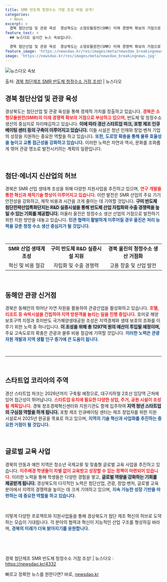```yaml
---
title: SMR 반도체 청정수소 거점 조성 비밀 공개!
categories:
  - News
excerpt: >
  경북 첨단산업 및 관광 육성  경상북도는 소형모듈원전(SMR) 미래 경쟁력 확보의 거점으로 부상하며, 반도체…
feature_text: >
  ## 뉴스다오 실시간 뉴스 속보입니다.

  경북 첨단산업 및 관광 육성  경상북도는 소형모듈원전(SMR) 미래 경쟁력 확보의 거점으로 부상하며, 반도체…
feature_image: 'https://newsdao.kr/res/images/meta/newsdao_breakingnews.jpg'
image: 'https://newsdao.kr/res/images/meta/newsdao_breakingnews.jpg'
---
```


![뉴스다오 속보](https://newsdao.kr/res/images/meta/newsdao_breakingnews.jpg)

<p>출처: <a href="https://newsdao.kr/4332" rel="dofollow">경북 첨단제조 SMR 반도체 청정수소 거점 조성!</a> | 뉴스다오</p>

<h2 data-ke-size="size26">경북 첨단산업 및 관광 육성</h2>

<p data-ke-size="size16">경상북도는 첨단산업 및 관광 육성을 통해 경제적 가치를 창출하고 있습니다. <b><span style="color: #ee2323;">경북은 소형모듈원전(SMR)의 미래 경쟁력 확보의 거점으로 부상하고 있으며,</span></b> 반도체 및 청정수소 생산의 중심지로 자리매김하고 있습니다. <b><span style="background-color: #21538527;">이에 따라 경산 스타트업 파크, 포항 제조 인큐베이팅 센터 등의 구축이 이루어지고 있습니다.</span></b> 이들 시설은 청년 인재와 창업·벤처 기업의 성장을 지원하는 중요한 역할을 하고 있습니다. <b><span style="color: #1a5490;">또한, 도로망 확충을 통해 물류 효율성을 높이고 교통 접근성을 강화하고 있습니다.</span></b> 이러한 노력은 자연과 역사, 문화를 조화롭게 엮어 관광 명소로 발전시키려는 계획의 일환입니다.</p>

<p data-ke-size="size16">&nbsp;</p>

<h2 data-ke-size="size26">첨단·에너지 신산업의 허브</h2>

<p data-ke-size="size16">경북은 SMR 산업 생태계 조성을 위해 다양한 지원사업을 추진하고 있으며, <b><span style="color: #ee2323;">연구 개발을 통한 혁신과 제작기술 향상이 이루어지고 있습니다.</span></b> 이런 발전은 SMR 산업의 주요 기기 안전성을 강화하고, 제작 비용과 시간을 크게 줄이는 데 기여할 것입니다. <b><span style="background-color: #21538527;">구미 반도체 첨단전략산업특화단지는 R&D 실증시설을 통해 반도체 산업 자립화와 수출 경쟁력을 높일 수 있는 기회를 제공합니다.</span></b> 아울러 울진은 청정수소 생산 산업의 거점으로 발전하기 위한 지원 방안을 내놓고 있습니다. <b><span style="color: #1a5490;">민관 협력이 활발하게 이루어질 경우 울진은 처리 능력을 갖춘 청정 수소 생산 중심지가 될 것입니다.</span></b></p>

<p data-ke-size="size16">&nbsp;</p>

<table style="width: 100%; border-collapse: collapse;">
<tr>
<td style="text-align: center; height: 17px;"><b>SMR 산업 생태계 조성</b></td>
<td style="text-align: center; height: 17px;"><b>구미 반도체 R&D 실증시설 지원</b></td>
<td style="text-align: center; height: 17px;"><b>경북 울진의 청정수소 생산 거점화</b></td>
</tr>
<tr>
<td style="text-align: center; height: 17px;">혁신 및 비용 절감</td>
<td style="text-align: center; height: 17px;">자립화 및 수출 경쟁력</td>
<td style="text-align: center; height: 17px;">고용 창출 및 산업 발전</td>
</tr>
</table>

<p data-ke-size="size16">&nbsp;</p>

<h2 data-ke-size="size26">동해안 관광 신거점</h2>

<p data-ke-size="size16">경북은 동해안의 뛰어난 자연 자원을 활용하여 관광산업을 활성화하고 있습니다. <b><span style="color: #ee2323;">호텔, 리조트 등 숙박시설을 건립하여 지역 방문객을 늘리는 일을 진행 중입니다.</span></b> 호미곶 해양보호구역 지정과 호미반도 국가해양생태공원 조성은 지역경제와 생태 보호의 조화를 이루기 위한 노력 중 하나입니다. <b><span style="background-color: #21538527;">이 조성을 위해 총 1297억 원의 예산이 투입될 예정이며,</span></b> 주요 고속도로의 확충은 관광과 물류 비용 절감에 기여할 것입니다. <b><span style="color: #1a5490;">이러한 노력은 관광 자원 개발과 지역 생활 인구 증가에 큰 도움이 됩니다.</span></b></p>

<p data-ke-size="size16">&nbsp;</p>

<hr>

<p data-ke-size="size16">&nbsp;</p>

<h2 data-ke-size="size26">스타트업 코리아의 주역</h2>

<p data-ke-size="size16">경산 스타트업 파크는 2026년까지 구축될 예정으로, 대구지하철 2호선 임당역 근처에 있어 접근성이 뛰어납니다. <b><span style="color: #ee2323;">스타트업 유치에 필요한 다양한 상업, 주거, 공원 시설이 조성될 계획입니다.</span></b> 경북 창조경제혁신센터와 지원기관도 함께 입주하여 <b><span style="background-color: #21538527;">지역 청년 스타트업의 구심점 역할을 하게 됩니다.</span></b> 포항 제조 인큐베이팅 센터는 제조 창업자를 위한 지원 시설로서 2025년 완공을 목표로 하고 있으며, <b><span style="color: #1a5490;">지역의 기술 혁신과 사업화를 추진하는 중요한 거점이 될 것입니다.</span></b></p>

<p data-ke-size="size16">&nbsp;</p>

<h2 data-ke-size="size26">글로벌 교육 사업</h2>

<p data-ke-size="size16">경북의 안동과 예천 지역은 청소년 국제교류 및 맞춤형 글로벌 교육 사업을 추진하고 있습니다. <b><span style="color: #ee2323;">이주배경 학생들이 차별 없이 교육받고 성장할 수 있는 정책이 마련되어 있습니다.</span></b> 이러한 노력을 통해 학생들은 다양한 경험을 쌓고, <b><span style="background-color: #21538527;">글로벌 역량을 강화하는 기회를 제공받게 됩니다.</span></b> 경상북도의 다각적인 노력은 첨단산업, 관광, 창업·벤처, 글로벌 교육 분야에서 지역의 경쟁력을 높이는 데 크게 기여하고 있으며, <b><span style="color: #1a5490;">지속 가능한 성장 기반을 마련하는 데 중요한 역할을 하고 있습니다.</span></b></p>

<p data-ke-size="size16">&nbsp;</p>

<p data-ke-size="size16">이렇게 다양한 프로젝트와 지원사업들을 통해 경상북도가 첨단 제조 혁신의 허브로 도약하는 모습이 기대됩니다. 각 분야의 협력과 혁신이 지능적인 산업 구조를 형성하길 바라며, <b><span style="color: #1a5490;">경북의 미래가 더욱 밝아지기를 응원합니다.</span></b></p>

<p data-ke-size="size16">&nbsp;</p>

<p data-ke-size="size16">&nbsp;</p>

<p data-ke-size="size16">경북 첨단제조 SMR 반도체 청정수소 거점 조성! | 뉴스다오  : <a href="https://newsdao.kr/4332">https://newsdao.kr/4332</a></p> 

빠르고 정확한 뉴스를 원한다면? 바로, <a href="https://newsdao.kr" rel="dofollow">newsdao.kr</a>


